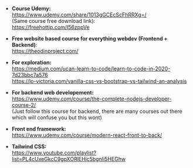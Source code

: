 * **Course Udemy:** <br>
https://www.udemy.com/share/1013gGCEcScFhRRXg=/
<br> (Same course free download link): <br>
 https://freehottip.com/I56zppVe
* **Free website based course for everything webdev (Frontend + Backend)**: <br>
https://theodinproject.com/
* **For exploration:** <br>
https://medium.com/ucan-learn-to-code/learn-to-code-in-2020-7d23bbc7a576 <br>
https://lo-victoria.com/vanilla-css-vs-bootstrap-vs-tailwind-an-analysis
* **For backend web developement:** <br>
https://www.udemy.com/course/the-complete-nodejs-developer-course-2/ <br>(Just follow this course for backend, there are many courses out there which will confuse you but this wont)
* **Front end framework:** <br>
https://www.udemy.com/course/modern-react-front-to-back/

* **Tailwind CSS:**<br>
https://www.youtube.com/playlist?list=PL4cUxeGkcC9gpXORlEHjc5bgnIi5HEGhw
